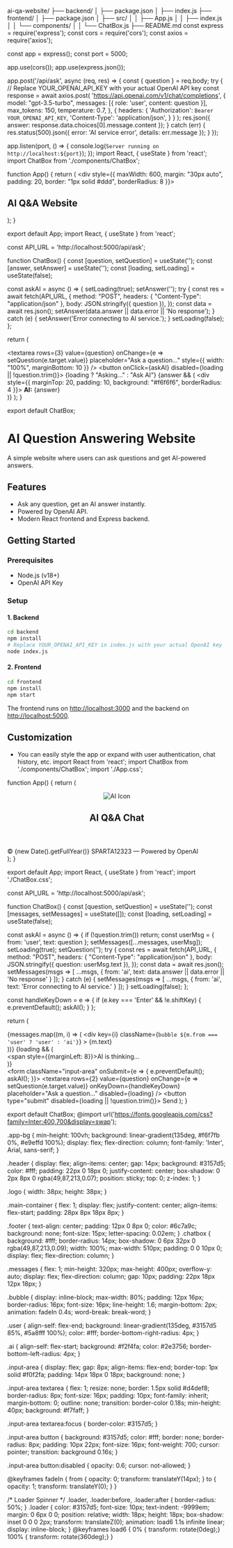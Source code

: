 ai-qa-website/
├── backend/
│   ├── package.json
│   ├── index.js
├── frontend/
│   ├── package.json
│   ├── src/
│   │   ├── App.js
│   │   ├── index.js
│   │   └── components/
│   │       └── ChatBox.js
├── README.md
const express = require('express');
const cors = require('cors');
const axios = require('axios');

const app = express();
const port = 5000;

app.use(cors());
app.use(express.json());

app.post('/api/ask', async (req, res) => {
  const { question } = req.body;
  try {
    // Replace YOUR_OPENAI_API_KEY with your actual OpenAI API key
    const response = await axios.post(
      'https://api.openai.com/v1/chat/completions',
      {
        model: "gpt-3.5-turbo",
        messages: [{ role: 'user', content: question }],
        max_tokens: 150,
        temperature: 0.7,
      },
      {
        headers: {
          'Authorization': `Bearer YOUR_OPENAI_API_KEY`,
          'Content-Type': 'application/json',
        }
      }
    );
    res.json({ answer: response.data.choices[0].message.content });
  } catch (err) {
    res.status(500).json({ error: 'AI service error', details: err.message });
  }
});

app.listen(port, () => {
  console.log(`Server running on http://localhost:${port}`);
});
import React, { useState } from 'react';
import ChatBox from './components/ChatBox';

function App() {
  return (
    <div style={{ maxWidth: 600, margin: "30px auto", padding: 20, border: "1px solid #ddd", borderRadius: 8 }}>
      <h2>AI Q&A Website</h2>
      <ChatBox />
    </div>
  );
}

export default App;
import React, { useState } from 'react';

const API_URL = 'http://localhost:5000/api/ask';

function ChatBox() {
  const [question, setQuestion] = useState('');
  const [answer, setAnswer] = useState('');
  const [loading, setLoading] = useState(false);

  const askAI = async () => {
    setLoading(true);
    setAnswer('');
    try {
      const res = await fetch(API_URL, {
        method: "POST",
        headers: { "Content-Type": "application/json" },
        body: JSON.stringify({ question }),
      });
      const data = await res.json();
      setAnswer(data.answer || data.error || 'No response');
    } catch (e) {
      setAnswer('Error connecting to AI service.');
    }
    setLoading(false);
  };

  return (
    <div>
      <textarea
        rows={3}
        value={question}
        onChange={e => setQuestion(e.target.value)}
        placeholder="Ask a question..."
        style={{ width: "100%", marginBottom: 10 }}
      />
      <button onClick={askAI} disabled={loading || !question.trim()}>
        {loading ? "Asking..." : "Ask AI"}
      </button>
      {answer && (
        <div style={{ marginTop: 20, padding: 10, background: "#f6f6f6", borderRadius: 4 }}>
          <b>AI:</b> {answer}
        </div>
      )}
    </div>
  );
}

export default ChatBox;
# AI Question Answering Website

A simple website where users can ask questions and get AI-powered answers.

## Features

- Ask any question, get an AI answer instantly.
- Powered by OpenAI API.
- Modern React frontend and Express backend.

## Getting Started

### Prerequisites

- Node.js (v18+)
- OpenAI API Key

### Setup

#### 1. Backend

```bash
cd backend
npm install
# Replace YOUR_OPENAI_API_KEY in index.js with your actual OpenAI key
node index.js
```

#### 2. Frontend

```bash
cd frontend
npm install
npm start
```

The frontend runs on [http://localhost:3000](http://localhost:3000) and the backend on [http://localhost:5000](http://localhost:5000).

## Customization

- You can easily style the app or expand with user authentication, chat history, etc.
import React from 'react';
import ChatBox from './components/ChatBox';
import './App.css';

function App() {
  return (
    <div className="app-bg">
      <header className="header">
        <img src="https://cdn-icons-png.flaticon.com/512/4712/4712035.png" alt="AI Icon" className="logo"/>
        <h2>AI Q&A Chat</h2>
      </header>
      <main className="main-container">
        <ChatBox />
      </main>
      <footer className="footer">
        &copy; {new Date().getFullYear()} SPARTA12323 &mdash; Powered by OpenAI
      </footer>
    </div>
  );
}

export default App;
import React, { useState } from 'react';
import './ChatBox.css';

const API_URL = 'http://localhost:5000/api/ask';

function ChatBox() {
  const [question, setQuestion] = useState('');
  const [messages, setMessages] = useState([]);
  const [loading, setLoading] = useState(false);

  const askAI = async () => {
    if (!question.trim()) return;
    const userMsg = { from: 'user', text: question };
    setMessages([...messages, userMsg]);
    setLoading(true);
    setQuestion('');
    try {
      const res = await fetch(API_URL, {
        method: "POST",
        headers: { "Content-Type": "application/json" },
        body: JSON.stringify({ question: userMsg.text }),
      });
      const data = await res.json();
      setMessages(msgs => [
        ...msgs,
        { from: 'ai', text: data.answer || data.error || 'No response' }
      ]);
    } catch (e) {
      setMessages(msgs => [
        ...msgs,
        { from: 'ai', text: 'Error connecting to AI service.' }
      ]);
    }
    setLoading(false);
  };

  const handleKeyDown = e => {
    if (e.key === 'Enter' && !e.shiftKey) {
      e.preventDefault();
      askAI();
    }
  };

  return (
    <div className="chatbox">
      <div className="messages">
        {messages.map((m, i) => (
          <div
            key={i}
            className={`bubble ${m.from === 'user' ? 'user' : 'ai'}`}
          >
            {m.text}
          </div>
        ))}
        {loading && (
          <div className="bubble ai">
            <span className="loader"></span>
            <span style={{marginLeft: 8}}>AI is thinking...</span>
          </div>
        )}
      </div>
      <form className="input-area" onSubmit={e => { e.preventDefault(); askAI(); }}>
        <textarea
          rows={2}
          value={question}
          onChange={e => setQuestion(e.target.value)}
          onKeyDown={handleKeyDown}
          placeholder="Ask a question..."
          disabled={loading}
        />
        <button type="submit" disabled={loading || !question.trim()}>
          Send
        </button>
      </form>
    </div>
  );
}

export default ChatBox;
@import url('https://fonts.googleapis.com/css?family=Inter:400,700&display=swap');

.app-bg {
  min-height: 100vh;
  background: linear-gradient(135deg, #f6f7fb 0%, #e9effd 100%);
  display: flex;
  flex-direction: column;
  font-family: 'Inter', Arial, sans-serif;
}

.header {
  display: flex;
  align-items: center;
  gap: 14px;
  background: #3157d5;
  color: #fff;
  padding: 22px 0 18px 0;
  justify-content: center;
  box-shadow: 0 2px 8px 0 rgba(49,87,213,0.07);
  position: sticky;
  top: 0;
  z-index: 1;
}

.logo {
  width: 38px;
  height: 38px;
}

.main-container {
  flex: 1;
  display: flex;
  justify-content: center;
  align-items: flex-start;
  padding: 28px 8px 18px 8px;
}

.footer {
  text-align: center;
  padding: 12px 0 8px 0;
  color: #6c7a9c;
  background: none;
  font-size: 15px;
  letter-spacing: 0.02em;
}
.chatbox {
  background: #fff;
  border-radius: 14px;
  box-shadow: 0 6px 32px 0 rgba(49,87,213,0.09);
  width: 100%;
  max-width: 510px;
  padding: 0 0 10px 0;
  display: flex;
  flex-direction: column;
}

.messages {
  flex: 1;
  min-height: 320px;
  max-height: 400px;
  overflow-y: auto;
  display: flex;
  flex-direction: column;
  gap: 10px;
  padding: 22px 18px 12px 18px;
}

.bubble {
  display: inline-block;
  max-width: 80%;
  padding: 12px 16px;
  border-radius: 16px;
  font-size: 16px;
  line-height: 1.6;
  margin-bottom: 2px;
  animation: fadeIn 0.4s;
  word-break: break-word;
}

.user {
  align-self: flex-end;
  background: linear-gradient(135deg, #3157d5 85%, #5a8fff 100%);
  color: #fff;
  border-bottom-right-radius: 4px;
}

.ai {
  align-self: flex-start;
  background: #f2f4fa;
  color: #2e3756;
  border-bottom-left-radius: 4px;
}

.input-area {
  display: flex;
  gap: 8px;
  align-items: flex-end;
  border-top: 1px solid #f0f2fa;
  padding: 14px 18px 0 18px;
  background: none;
}

.input-area textarea {
  flex: 1;
  resize: none;
  border: 1.5px solid #d4def8;
  border-radius: 8px;
  font-size: 16px;
  padding: 10px;
  font-family: inherit;
  margin-bottom: 0;
  outline: none;
  transition: border-color 0.18s;
  min-height: 40px;
  background: #f7faff;
}

.input-area textarea:focus {
  border-color: #3157d5;
}

.input-area button {
  background: #3157d5;
  color: #fff;
  border: none;
  border-radius: 8px;
  padding: 10px 22px;
  font-size: 16px;
  font-weight: 700;
  cursor: pointer;
  transition: background 0.16s;
}

.input-area button:disabled {
  opacity: 0.6;
  cursor: not-allowed;
}

@keyframes fadeIn {
  from { opacity: 0; transform: translateY(14px); }
  to { opacity: 1; transform: translateY(0); }
}

/* Loader Spinner */
.loader,
.loader:before,
.loader:after {
  border-radius: 50%;
}
.loader {
  color: #3157d5;
  font-size: 10px;
  text-indent: -9999em;
  margin: 0 6px 0 0;
  position: relative;
  width: 18px;
  height: 18px;
  box-shadow: inset 0 0 0 2px;
  transform: translateZ(0);
  animation: load6 1.1s infinite linear;
  display: inline-block;
}
@keyframes load6 {
  0% { transform: rotate(0deg);}
  100% { transform: rotate(360deg);}
}
